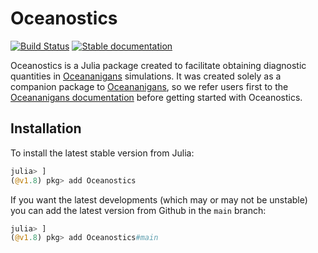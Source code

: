 # Oceanostics

[![Build Status](https://img.shields.io/badge/documentation-in%20development-orange)](https://tomchor.github.io/Oceanostics.jl/dev/)
[![Stable documentation](https://img.shields.io/badge/documentation-stable%20release-blue?style=flat-square)](https://tomchor.github.io/Oceanostics.jl/stable/)


Oceanostics is a Julia package created to facilitate obtaining diagnostic quantities in
[Oceananigans](https://github.com/CliMA/Oceananigans.jl) simulations. It was created solely as a
companion package to [Oceananigans](https://github.com/CliMA/Oceananigans.jl), so we refer users
first to the [Oceananigans documentation](https://clima.github.io/OceananigansDocumentation/stable/)
before getting started with Oceanostics.


## Installation

To install the latest stable version from Julia:
```julia
julia> ]
(@v1.8) pkg> add Oceanostics
```

If you want the latest developments (which may or may not be unstable) you can add the latest
version from Github in the `main` branch:

```julia
julia> ]
(@v1.8) pkg> add Oceanostics#main
```

